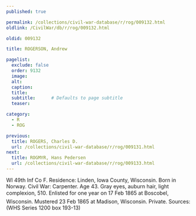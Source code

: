 ```yaml
---
published: true

permalink: /collections/civil-war-database/r/rog/009132.html
oldlink: /CivilWar/db/r/rog/009132.html

oldid: 009132

title: ROGERSON, Andrew

pagelist:
  exclude: false
  order: 9132
  image: 
  alt:
  caption:
  title:
  subtitle:      # Defaults to page subtitle
  teaser:

category: 
  - R 
  - ROG

previous:
  title: ROGERS, Charles D.
  url: /collections/civil-war-database/r/rog/009131.html  
next:
  title: ROGMYR, Hans Pedersen
  url: /collections/civil-war-database/r/rog/009133.html   
---
```

WI 49th Inf Co F. Residence: Linden, Iowa County, Wisconsin. Born in Norway. Civil War: Carpenter. Age 43. Gray eyes, auburn hair, light complexion, 5&#146;10&#148;. Enlisted for one year on 17 Feb 1865 at Boscobel, Wisconsin. Mustered 23 Feb 1865 at Madison, Wisconsin. Private. Sources: (WHS Series 1200 box 193-13)